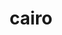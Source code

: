 ---
title: "cairo"
layout: cache
categories: [package, develop-2024-08-04]
meta: {"versions": ["1.16.0"], "compilers": ["gcc@=11.1.0", "oneapi@=2024.2.0"], "oss": ["ubuntu20.04", "ubuntu22.04"], "platforms": ["linux"], "targets": ["x86_64_v3"], "stacks": ["data-vis-sdk", "e4s-oneapi", "root"], "num_specs": 2, "num_specs_by_stack": {"data-vis-sdk": 1, "root": 2, "e4s-oneapi": 1}}
spec_details: [{"hash": "wl4kimkfvaarlk45lr45fmyrln457h4g", "compiler": "gcc@=11.1.0", "versions": ["1.16.0"], "os": "ubuntu20.04", "platform": "linux", "target": "x86_64_v3", "variants": ["~X", "build_system=autotools", "~fc", "+ft", "+gobject", "patches=7097196,7c4da77", "+pdf", "+pic", "~png", "+shared", "~svg"], "stacks": ["data-vis-sdk", "root"], "size": "-", "tarball": "https://binaries.spack.io/releases/develop-2024-08-04/build_cache/linux-ubuntu20.04-x86_64_v3/gcc-11.1.0/cairo-1.16.0/linux-ubuntu20.04-x86_64_v3-gcc-11.1.0-cairo-1.16.0-wl4kimkfvaarlk45lr45fmyrln457h4g.spack"}, {"hash": "yqxxagz7vgzel6hkbwrvaobmyyswdkxr", "compiler": "oneapi@=2024.2.0", "versions": ["1.16.0"], "os": "ubuntu22.04", "platform": "linux", "target": "x86_64_v3", "variants": ["+X", "build_system=autotools", "+fc", "+ft", "+gobject", "patches=7097196,7c4da77", "+pdf", "+pic", "~png", "+shared", "~svg"], "stacks": ["e4s-oneapi", "root"], "size": "-", "tarball": "https://binaries.spack.io/releases/develop-2024-08-04/build_cache/linux-ubuntu22.04-x86_64_v3/oneapi-2024.2.0/cairo-1.16.0/linux-ubuntu22.04-x86_64_v3-oneapi-2024.2.0-cairo-1.16.0-yqxxagz7vgzel6hkbwrvaobmyyswdkxr.spack"}]
---